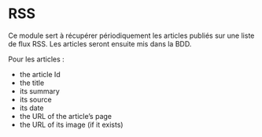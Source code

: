 # RSS

Ce module sert à récupérer périodiquement les articles publiés sur une liste de flux RSS. Les articles seront ensuite mis dans la BDD.

Pour les articles :

- the article Id
- the title
- its summary
- its source
- its date
- the URL of the article’s page
- the URL of its image (if it exists)

